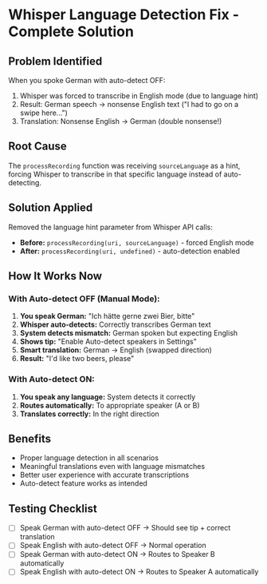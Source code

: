 # Whisper Language Detection Fix - Complete Solution

## Problem Identified
When you spoke German with auto-detect OFF:
1. Whisper was forced to transcribe in English mode (due to language hint)
2. Result: German speech → nonsense English text ("I had to go on a swipe here...")
3. Translation: Nonsense English → German (double nonsense!)

## Root Cause
The `processRecording` function was receiving `sourceLanguage` as a hint, forcing Whisper to transcribe in that specific language instead of auto-detecting.

## Solution Applied
Removed the language hint parameter from Whisper API calls:
- **Before:** `processRecording(uri, sourceLanguage)` - forced English mode
- **After:** `processRecording(uri, undefined)` - auto-detection enabled

## How It Works Now

### With Auto-detect OFF (Manual Mode):
1. **You speak German:** "Ich hätte gerne zwei Bier, bitte"
2. **Whisper auto-detects:** Correctly transcribes German text
3. **System detects mismatch:** German spoken but expecting English
4. **Shows tip:** "Enable Auto-detect speakers in Settings"
5. **Smart translation:** German → English (swapped direction)
6. **Result:** "I'd like two beers, please"

### With Auto-detect ON:
1. **You speak any language:** System detects it correctly
2. **Routes automatically:** To appropriate speaker (A or B)
3. **Translates correctly:** In the right direction

## Benefits
- Proper language detection in all scenarios
- Meaningful translations even with language mismatches
- Better user experience with accurate transcriptions
- Auto-detect feature works as intended

## Testing Checklist
- [ ] Speak German with auto-detect OFF → Should see tip + correct translation
- [ ] Speak English with auto-detect OFF → Normal operation
- [ ] Speak German with auto-detect ON → Routes to Speaker B automatically
- [ ] Speak English with auto-detect ON → Routes to Speaker A automatically